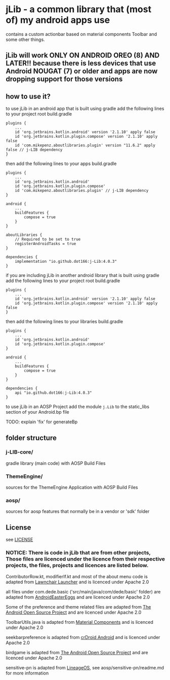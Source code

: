 # jLib - a common library that (most of) my android apps use

contains a custom actionbar based on material components Toolbar and some other things.

## jLib will work ONLY ON ANDROID OREO (8) AND LATER!! because there is less devices that use Android NOUGAT (7) or older and apps are now dropping support for those versions

## how to use it?

to use jLib in an android app that is built using gradle add the following lines to your project root build.gradle
```
plugins {
    ...
    id 'org.jetbrains.kotlin.android' version '2.1.10' apply false
    id 'org.jetbrains.kotlin.plugin.compose' version '2.1.10' apply false
    id 'com.mikepenz.aboutlibraries.plugin' version "11.6.2" apply false // j-LIB dependency
}
```

then add the following lines to your apps build.gradle
```
plugins {
    ...
    id 'org.jetbrains.kotlin.android'
    id 'org.jetbrains.kotlin.plugin.compose'
    id 'com.mikepenz.aboutlibraries.plugin' // j-LIB dependency
}

android {
    ...
    buildFeatures {
        compose = true
    }
}

aboutLibraries {
    // Required to be set to true
    registerAndroidTasks = true
}

dependencies {
    implementation "io.github.dot166:j-Lib:4.0.3"
}
```

if you are including jLib in another android library that is built using gradle add the following lines to your project root build.gradle
```
plugins {
    ...
    id 'org.jetbrains.kotlin.android' version '2.1.10' apply false
    id 'org.jetbrains.kotlin.plugin.compose' version '2.1.10' apply false
}
```

then add the following lines to your libraries build.gradle
```
plugins {
    ...
    id 'org.jetbrains.kotlin.android'
    id 'org.jetbrains.kotlin.plugin.compose'
}

android {
    ...
    buildFeatures {
        compose = true
    }
}

dependencies {
    api "io.github.dot166:j-Lib:4.0.3"
}
```

to use jLib in an AOSP Project add the module ```j.Lib``` to the static_libs section of your Android.bp file

TODO: explain 'fix' for generateBp


## folder structure

### j-LIB-core/

gradle library (main code) with AOSP Build Files

### ThemeEngine/

sources for the ThemeEngine Application with AOSP Build Files

### aosp/

sources for aosp features that normally be in a vendor or 'sdk' folder

## License

see [LICENSE](LICENSE)

### NOTICE: There is code in jLib that are from other projects, Those files are licenced under the licence from their respective projects, the files, projects and licences are listed below.

ContributorRow.kt, modifierIf.kt and most of the about menu code is adapted from [Lawnchair Launcher](https://github.com/LawnchairLauncher/lawnchair) and is licenced under Apache 2.0

all files under com.dede.basic ('src/main/java/com/dede/basic' folder) are adapted from [AndroidEasterEggs](https://github.com/hushenghao/AndroidEasterEggs) and are licenced under Apache 2.0

Some of the preference and theme related files are adapted from [The Android Open Source Project](https://source.android.com/) and are licenced under Apache 2.0

ToolbarUtils.java is adapted from [Material Components](https://github.com/material-components/material-components-android) and is licenced under Apache 2.0

seekbarpreference is adapted from [crDroid Android](https://github.com/crdroidandroid) and is licenced under Apache 2.0

birdgame is adapted from [The Android Open Source Project](https://source.android.com/) and are licenced under Apache 2.0

sensitive-pn is adapted from [LineageOS](https://github.com/LineageOS), see aosp/sensitive-pn/readme.md for more information
